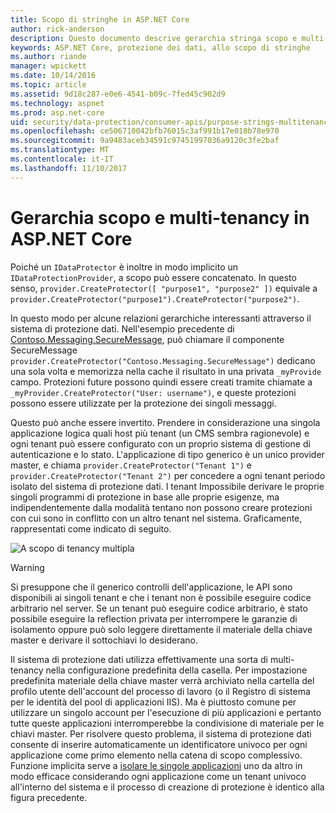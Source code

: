 ```yaml
---
title: Scopo di stringhe in ASP.NET Core
author: rick-anderson
description: Questo documento descrive gerarchia stringa scopo e multi-tenancy, tra cui le API di protezione dati ASP.NET Core.
keywords: ASP.NET Core, protezione dei dati, allo scopo di stringhe
ms.author: riande
manager: wpickett
ms.date: 10/14/2016
ms.topic: article
ms.assetid: 9d18c287-e0e6-4541-b09c-7fed45c902d9
ms.technology: aspnet
ms.prod: asp.net-core
uid: security/data-protection/consumer-apis/purpose-strings-multitenancy
ms.openlocfilehash: ce506710042bfb76015c3af991b17e018b78e970
ms.sourcegitcommit: 9a9483aceb34591c97451997036a9120c3fe2baf
ms.translationtype: MT
ms.contentlocale: it-IT
ms.lasthandoff: 11/10/2017
---
```

# <a name="purpose-hierarchy-and-multi-tenancy-in-aspnet-core"></a>Gerarchia scopo e multi-tenancy in ASP.NET Core

Poiché un `IDataProtector` è inoltre in modo implicito un `IDataProtectionProvider`, a scopo può essere concatenato. In questo senso, `provider.CreateProtector([ "purpose1", "purpose2" ])` equivale a `provider.CreateProtector("purpose1").CreateProtector("purpose2")`.

In questo modo per alcune relazioni gerarchiche interessanti attraverso il sistema di protezione dati. Nell'esempio precedente di [Contoso.Messaging.SecureMessage](purpose-strings.md#data-protection-contoso-purpose), può chiamare il componente SecureMessage `provider.CreateProtector("Contoso.Messaging.SecureMessage")` dedicano una sola volta e memorizza nella cache il risultato in una privata `_myProvide` campo. Protezioni future possono quindi essere creati tramite chiamate a `_myProvider.CreateProtector("User: username")`, e queste protezioni possono essere utilizzate per la protezione dei singoli messaggi.

Questo può anche essere invertito. Prendere in considerazione una singola applicazione logica quali host più tenant (un CMS sembra ragionevole) e ogni tenant può essere configurato con un proprio sistema di gestione di autenticazione e lo stato. L'applicazione di tipo generico è un unico provider master, e chiama `provider.CreateProtector("Tenant 1")` e `provider.CreateProtector("Tenant 2")` per concedere a ogni tenant periodo isolato del sistema di protezione dati. I tenant Impossibile derivare le proprie singoli programmi di protezione in base alle proprie esigenze, ma indipendentemente dalla modalità tentano non possono creare protezioni con cui sono in conflitto con un altro tenant nel sistema. Graficamente, rappresentati come indicato di seguito.

![A scopo di tenancy multipla](purpose-strings-multitenancy/_static/purposes-multi-tenancy.png)

>[!WARNING]
> Si presuppone che il generico controlli dell'applicazione, le API sono disponibili ai singoli tenant e che i tenant non è possibile eseguire codice arbitrario nel server. Se un tenant può eseguire codice arbitrario, è stato possibile eseguire la reflection privata per interrompere le garanzie di isolamento oppure può solo leggere direttamente il materiale della chiave master e derivare il sottochiavi lo desiderano.

Il sistema di protezione dati utilizza effettivamente una sorta di multi-tenancy nella configurazione predefinita della casella. Per impostazione predefinita materiale della chiave master verrà archiviato nella cartella del profilo utente dell'account del processo di lavoro (o il Registro di sistema per le identità del pool di applicazioni IIS). Ma è piuttosto comune per utilizzare un singolo account per l'esecuzione di più applicazioni e pertanto tutte queste applicazioni interromperebbe la condivisione di materiale per le chiavi master. Per risolvere questo problema, il sistema di protezione dati consente di inserire automaticamente un identificatore univoco per ogni applicazione come primo elemento nella catena di scopo complessivo. Funzione implicita serve a [isolare le singole applicazioni](xref:security/data-protection/configuration/overview#per-application-isolation) uno da altro in modo efficace considerando ogni applicazione come un tenant univoco all'interno del sistema e il processo di creazione di protezione è identico alla figura precedente.
